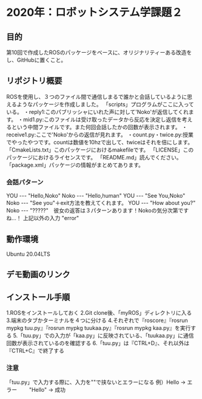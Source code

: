 # 2020年：ロボットシステム学課題２
## 目的
第10回で作成したROSのパッケージをベースに、オリジナリティーある改造をし、GitHubに置くこと。
## リポジトリ概要
ROSを使用し、３つのファイル間で通信しまるで誰かと会話しているように思えるようなパッケージを作成しました。
「scripts」プログラムがここに入っている。
・reply1:このパブリッシャにいれた声に対して'Noko'が返信してくれます。
・mid1.py:このファイルは受け取ったデータから反応を決定し返信を考えるという中間ファイルです。また何回会話したかの回数が表示されます。
・receive1.py:ここで'Noko'からの返信が見れます。
・count.py・twice.py:授業でやったやつです。countは数値を10hzで出して、twiceはそれを倍にします。
「CmakeLists.txt」このパッケージにおけるmakefileです。
「LICENSE」このパッケージにおけるライセンスです。
「README.md」読んでください。
「package.xml」パッケージの情報がまとめてあります。
### 会話パターン
YOU --- "Hello,Noko"     Noko --- "Hello,human"
YOU --- "See You,Noko"   Noko --- "See you"＋exit方法を教えてくれます。
YOU --- "How about you?" Noko --- "?????"　彼女の返答は３パターンあります！Nokoの気分次第ですね…！
上記以外の入力 "error"
## 動作環境
Ubuntu 20.04LTS
## デモ動画のリンク

## インストール手順
1.ROSをインストールしておく
2.Git clone後、「myROS」ディレクトリに入る
3.端末のタブかターミナルを４つに分ける
4.それぞれで『roscore』『rosrun mypkg tuu.py』『rosrun mypkg tuukaa.py』『rosrun mypkg kaa.py』を実行する
5.「tuu.py」での入力が「kaa.py」に反映されている、「tuukaa.py」に通信回数が表示されているのを確認する
6.「tuu.py」は『CTRL+D』、それ以外は『CTRL+C』で終了する
### 注意
「tuu.py」で入力する際に、入力を""で挟ないとエラーになる
例）Hello    ->  エラー
　　"Hello"  ->  成功
